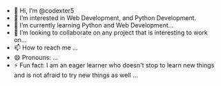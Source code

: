 - 👋 Hi, I’m @codexter5
- 👀 I’m interested in Web Development, and Python Development.
- 🌱 I’m currently learning Python and Web Development...
- 💞️ I’m looking to collaborate on any project that is interesting to work on...
- 📫 How to reach me ...
- 😄 Pronouns: ...
- ⚡ Fun fact: I am an eager learner who doesn't stop to learn new things and is not afraid to try new things as well ...

<!---
codexter5/codexter5 is a ✨ special ✨ repository because its `README.md` (this file) appears on your GitHub profile.
You can click the Preview link to take a look at your changes.
--->
